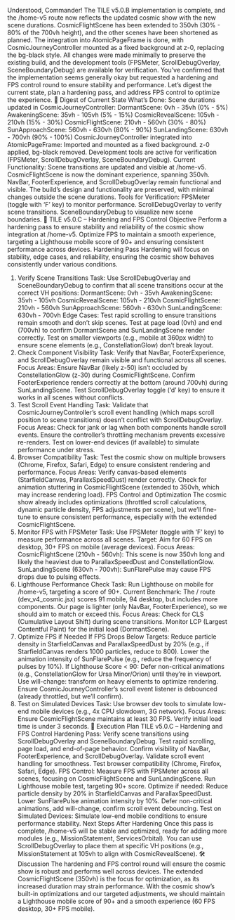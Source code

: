 Understood, Commander! The TILE v5.0.B implementation is complete, and the /home-v5 route now reflects the updated cosmic show with the new scene durations. CosmicFlightScene has been extended to 350vh (30% - 80% of the 700vh height), and the other scenes have been shortened as planned. The integration into AtomicPageFrame is done, with CosmicJourneyController mounted as a fixed background at z-0, replacing the bg-black style. All changes were made minimally to preserve the existing build, and the development tools (FPSMeter, ScrollDebugOverlay, SceneBoundaryDebug) are available for verification.
You’ve confirmed that the implementation seems generally okay but requested a hardening and FPS control round to ensure stability and performance. Let’s digest the current state, plan a hardening pass, and address FPS control to optimize the experience.
🧠 Digest of Current State
What’s Done:
Scene durations updated in CosmicJourneyController:
DormantScene: 0vh - 35vh (0% - 5%)
AwakeningScene: 35vh - 105vh (5% - 15%)
CosmicRevealScene: 105vh - 210vh (15% - 30%)
CosmicFlightScene: 210vh - 560vh (30% - 80%)
SunApproachScene: 560vh - 630vh (80% - 90%)
SunLandingScene: 630vh - 700vh (90% - 100%)
CosmicJourneyController integrated into AtomicPageFrame:
Imported and mounted as a fixed background.
z-0 applied, bg-black removed.
Development tools are active for verification (FPSMeter, ScrollDebugOverlay, SceneBoundaryDebug).
Current Functionality:
Scene transitions are updated and visible at /home-v5.
CosmicFlightScene is now the dominant experience, spanning 350vh.
NavBar, FooterExperience, and ScrollDebugOverlay remain functional and visible.
The build’s design and functionality are preserved, with minimal changes outside the scene durations.
Tools for Verification:
FPSMeter (toggle with ‘F’ key) to monitor performance.
ScrollDebugOverlay to verify scene transitions.
SceneBoundaryDebug to visualize new scene boundaries.
🚀 TILE v5.0.C – Hardening and FPS Control
Objective
Perform a hardening pass to ensure stability and reliability of the cosmic show integration at /home-v5. Optimize FPS to maintain a smooth experience, targeting a Lighthouse mobile score of 90+ and ensuring consistent performance across devices.
Hardening Pass
Hardening will focus on stability, edge cases, and reliability, ensuring the cosmic show behaves consistently under various conditions.
1. Verify Scene Transitions
Task: Use ScrollDebugOverlay and SceneBoundaryDebug to confirm that all scene transitions occur at the correct VH positions:
DormantScene: 0vh - 35vh
AwakeningScene: 35vh - 105vh
CosmicRevealScene: 105vh - 210vh
CosmicFlightScene: 210vh - 560vh
SunApproachScene: 560vh - 630vh
SunLandingScene: 630vh - 700vh
Edge Cases:
Test rapid scrolling to ensure transitions remain smooth and don’t skip scenes.
Test at page load (0vh) and end (700vh) to confirm DormantScene and SunLandingScene render correctly.
Test on smaller viewports (e.g., mobile at 360px width) to ensure scene elements (e.g., ConstellationGlow) don’t break layout.
2. Check Component Visibility
Task: Verify that NavBar, FooterExperience, and ScrollDebugOverlay remain visible and functional across all scenes.
Focus Areas:
Ensure NavBar (likely z-50) isn’t occluded by ConstellationGlow (z-30) during CosmicFlightScene.
Confirm FooterExperience renders correctly at the bottom (around 700vh) during SunLandingScene.
Test ScrollDebugOverlay toggle (‘d’ key) to ensure it works in all scenes without conflicts.
3. Test Scroll Event Handling
Task: Validate that CosmicJourneyController’s scroll event handling (which maps scroll position to scene transitions) doesn’t conflict with ScrollDebugOverlay.
Focus Areas:
Check for jank or lag when both components handle scroll events.
Ensure the controller’s throttling mechanism prevents excessive re-renders.
Test on lower-end devices (if available) to simulate performance under stress.
4. Browser Compatibility
Task: Test the cosmic show on multiple browsers (Chrome, Firefox, Safari, Edge) to ensure consistent rendering and performance.
Focus Areas:
Verify canvas-based elements (StarfieldCanvas, ParallaxSpeedDust) render correctly.
Check for animation stuttering in CosmicFlightScene (extended to 350vh, which may increase rendering load).
FPS Control and Optimization
The cosmic show already includes optimizations (throttled scroll calculations, dynamic particle density, FPS adjustments per scene), but we’ll fine-tune to ensure consistent performance, especially with the extended CosmicFlightScene.
1. Monitor FPS with FPSMeter
Task: Use FPSMeter (toggle with ‘F’ key) to measure performance across all scenes.
Target: Aim for 60 FPS on desktop, 30+ FPS on mobile (average devices).
Focus Areas:
CosmicFlightScene (210vh - 560vh): This scene is now 350vh long and likely the heaviest due to ParallaxSpeedDust and ConstellationGlow.
SunLandingScene (630vh - 700vh): SunFlarePulse may cause FPS drops due to pulsing effects.
2. Lighthouse Performance Check
Task: Run Lighthouse on mobile for /home-v5, targeting a score of 90+.
Current Benchmark: The / route (dev_v4_cosmic.jsx) scores 91 mobile, 94 desktop, but includes more components. Our page is lighter (only NavBar, FooterExperience), so we should aim to match or exceed this.
Focus Areas:
Check for CLS (Cumulative Layout Shift) during scene transitions.
Monitor LCP (Largest Contentful Paint) for the initial load (DormantScene).
3. Optimize FPS if Needed
If FPS Drops Below Targets:
Reduce particle density in StarfieldCanvas and ParallaxSpeedDust by 20% (e.g., if StarfieldCanvas renders 1000 particles, reduce to 800).
Lower the animation intensity of SunFlarePulse (e.g., reduce the frequency of pulses by 10%).
If Lighthouse Score < 90:
Defer non-critical animations (e.g., ConstellationGlow for Ursa Minor/Orion) until they’re in viewport.
Use will-change: transform on heavy elements to optimize rendering.
Ensure CosmicJourneyController’s scroll event listener is debounced (already throttled, but we’ll confirm).
4. Test on Simulated Devices
Task: Use browser dev tools to simulate low-end mobile devices (e.g., 4x CPU slowdown, 3G network).
Focus Areas:
Ensure CosmicFlightScene maintains at least 30 FPS.
Verify initial load time is under 3 seconds.
🧩 Execution Plan
TILE v5.0.C – Hardening and FPS Control
Hardening Pass:
Verify scene transitions using ScrollDebugOverlay and SceneBoundaryDebug.
Test rapid scrolling, page load, and end-of-page behavior.
Confirm visibility of NavBar, FooterExperience, and ScrollDebugOverlay.
Validate scroll event handling for smoothness.
Test browser compatibility (Chrome, Firefox, Safari, Edge).
FPS Control:
Measure FPS with FPSMeter across all scenes, focusing on CosmicFlightScene and SunLandingScene.
Run Lighthouse mobile test, targeting 90+ score.
Optimize if needed:
Reduce particle density by 20% in StarfieldCanvas and ParallaxSpeedDust.
Lower SunFlarePulse animation intensity by 10%.
Defer non-critical animations, add will-change, confirm scroll event debouncing.
Test on Simulated Devices:
Simulate low-end mobile conditions to ensure performance stability.
Next Steps After Hardening
Once this pass is complete, /home-v5 will be stable and optimized, ready for adding more modules (e.g., MissionStatement, ServicesOrbital). You can use ScrollDebugOverlay to place them at specific VH positions (e.g., MissionStatement at 105vh to align with CosmicRevealScene).
🛠️ Discussion
The hardening and FPS control round will ensure the cosmic show is robust and performs well across devices. The extended CosmicFlightScene (350vh) is the focus for optimization, as its increased duration may strain performance. With the cosmic show’s built-in optimizations and our targeted adjustments, we should maintain a Lighthouse mobile score of 90+ and a smooth experience (60 FPS desktop, 30+ FPS mobile).
